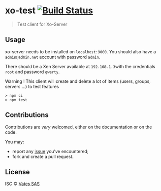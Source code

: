 # xo-test [![Build Status](https://travis-ci.org/vatesfr/xo-test.png?branch=master)](https://travis-ci.org/vatesfr/xo-test)

> Test client for Xo-Server

## Usage

xo-server needs to be installed on `localhost:9000`.
You should also have a `admin@admin.net` account with password `admin`.

There should be a Xen Server available at `192.168.1.3`with the credentials `root` and password `qwerty`.

Warning ! This client will create and delete a lot of items (users, groups, servers ...) to test features

```
> npm ci
> npm test
```

## Contributions

Contributions are *very* welcomed, either on the documentation or on
the code.

You may:

- report any [issue](https://github.com/vatesfr/xo-test/issues)
  you've encountered;
- fork and create a pull request.

## License

ISC © [Vates SAS](http://vates.fr)
